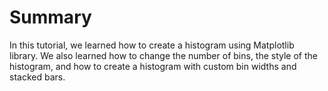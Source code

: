 # Summary

In this tutorial, we learned how to create a histogram using Matplotlib library. We also learned how to change the number of bins, the style of the histogram, and how to create a histogram with custom bin widths and stacked bars.
